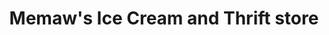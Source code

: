 ---
title: "Memaw's Ice Cream and Thrift store"
url: /pittsboro/memaws-ice-cream-and-thrift-store/
shop: Gebrauchtwaren
---